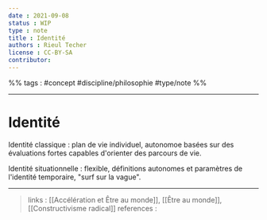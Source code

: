```yaml
---
date : 2021-09-08
status : WIP
type : note
title : Identité
authors : Rieul Techer
license : CC-BY-SA
contributor:
---
```


%% tags : #concept #discipline/philosophie #type/note %% 

---

Identité
===

Identité classique : plan de vie individuel, autonomoe basées sur des évaluations fortes capables d'orienter des parcours de vie. 

Identité situationnelle : flexible, définitions autonomes et paramètres de l'identité temporaire, "surf sur la vague".

---
> links : [[Accélération et Être au monde]], [[Être au monde]], [[Constructivisme radical]]
> references : 
